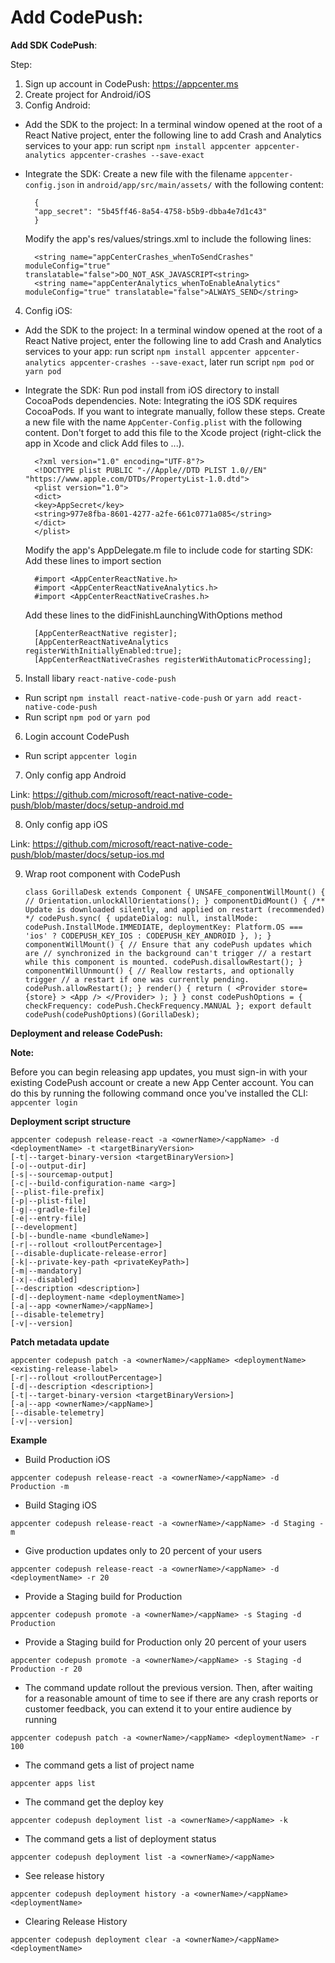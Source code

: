 # Add CodePush: 

**Add SDK CodePush**:

Step:

1. Sign up account in CodePush: https://appcenter.ms
2. Create project for Android/iOS
3. Config Android:
  - Add the SDK to the project:
      In a terminal window opened at the root of a React Native project, enter the following line to add Crash and Analytics services to your app: run script `npm install appcenter appcenter-analytics appcenter-crashes --save-exact`
  - Integrate the SDK:
      Create a new file with the filename `appcenter-config.json` in `android/app/src/main/assets/` with the following content:

          {
          "app_secret": "5b45ff46-8a54-4758-b5b9-dbba4e7d1c43"
          }

      Modify the app's res/values/strings.xml to include the following lines:

          <string name="appCenterCrashes_whenToSendCrashes" moduleConfig="true" translatable="false">DO_NOT_ASK_JAVASCRIPT<string>
          <string name="appCenterAnalytics_whenToEnableAnalytics" moduleConfig="true" translatable="false">ALWAYS_SEND</string>

4. Config iOS:
  - Add the SDK to the project:
      In a terminal window opened at the root of a React Native project, enter the following line to add Crash and Analytics services to your app: run script `npm install appcenter appcenter-analytics appcenter-crashes --save-exact`, later run script `npm pod` or `yarn pod`
  - Integrate the SDK:
      Run pod install from iOS directory to install CocoaPods dependencies.
      Note: Integrating the iOS SDK requires CocoaPods. If you want to integrate manually, follow these steps.
      Create a new file with the name `AppCenter-Config.plist` with the following content. Don't forget to add this file to the Xcode project (right-click the app in Xcode and click Add files to <App Name>...).

          <?xml version="1.0" encoding="UTF-8"?>
          <!DOCTYPE plist PUBLIC "-//Apple//DTD PLIST 1.0//EN" "https://www.apple.com/DTDs/PropertyList-1.0.dtd">
          <plist version="1.0">
          <dict>
          <key>AppSecret</key>
          <string>977e8fba-8601-4277-a2fe-661c0771a085</string>
          </dict>
          </plist>

      Modify the app's AppDelegate.m file to include code for starting SDK:
      Add these lines to import section

          #import <AppCenterReactNative.h>
          #import <AppCenterReactNativeAnalytics.h>
          #import <AppCenterReactNativeCrashes.h>

      Add these lines to the didFinishLaunchingWithOptions method

          [AppCenterReactNative register];
          [AppCenterReactNativeAnalytics registerWithInitiallyEnabled:true];
          [AppCenterReactNativeCrashes registerWithAutomaticProcessing];

5. Install libary `react-native-code-push`
  - Run script `npm install react-native-code-push` or `yarn add react-native-code-push`
  - Run script `npm pod` or `yarn pod`

6. Login account CodePush
  - Run script `appcenter login`

7. Only config app Android

Link: https://github.com/microsoft/react-native-code-push/blob/master/docs/setup-android.md

8. Only config app iOS

Link: https://github.com/microsoft/react-native-code-push/blob/master/docs/setup-ios.md

9. Wrap root component with CodePush

      `class GorillaDesk extends Component {
        UNSAFE_componentWillMount() {
          // Orientation.unlockAllOrientations();
        }
        componentDidMount() {
          /** Update is downloaded silently, and applied on restart (recommended) */
          codePush.sync(
            {
              updateDialog: null,
              installMode: codePush.InstallMode.IMMEDIATE,
              deploymentKey: Platform.OS === 'ios' ? CODEPUSH_KEY_IOS : CODEPUSH_KEY_ANDROID
            },
          );
        }
        componentWillMount() {
          // Ensure that any codePush updates which are
          // synchronized in the background can't trigger
          // a restart while this component is mounted.
          codePush.disallowRestart();
        }
        componentWillUnmount() {
          // Reallow restarts, and optionally trigger
          // a restart if one was currently pending.
          codePush.allowRestart();
        }
        render() {
          return (
            <Provider store={store} >
              <App />
            </Provider>
          );
        }
      }
      const codePushOptions = { checkFrequency: codePush.CheckFrequency.MANUAL };
      export default codePush(codePushOptions)(GorillaDesk);`

**Deployment and release CodePush:**

**Note:**

Before you can begin releasing app updates, you must sign-in with your existing CodePush account or create a new App Center account. You can do this by running the following command once you've installed the CLI: `appcenter login`

**Deployment script structure**

    appcenter codepush release-react -a <ownerName>/<appName> -d <deploymentName> -t <targetBinaryVersion>
    [-t|--target-binary-version <targetBinaryVersion>]
    [-o|--output-dir]
    [-s|--sourcemap-output]
    [-c|--build-configuration-name <arg>]
    [--plist-file-prefix]
    [-p|--plist-file]
    [-g|--gradle-file]
    [-e|--entry-file]
    [--development]
    [-b|--bundle-name <bundleName>]
    [-r|--rollout <rolloutPercentage>]
    [--disable-duplicate-release-error]
    [-k|--private-key-path <privateKeyPath>]
    [-m|--mandatory]
    [-x|--disabled]
    [--description <description>]
    [-d|--deployment-name <deploymentName>]
    [-a|--app <ownerName>/<appName>]
    [--disable-telemetry]
    [-v|--version]

**Patch metadata update**

    appcenter codepush patch -a <ownerName>/<appName> <deploymentName> <existing-release-label>
    [-r|--rollout <rolloutPercentage>]
    [-d|--description <description>]
    [-t|--target-binary-version <targetBinaryVersion>]
    [-a|--app <ownerName>/<appName>]
    [--disable-telemetry]
    [-v|--version]

**Example**

  - Build Production iOS

  `appcenter codepush release-react -a <ownerName>/<appName> -d Production -m`
  - Build Staging iOS

  `appcenter codepush release-react -a <ownerName>/<appName> -d Staging -m`
  - Give production updates only to 20 percent of your users

  `appcenter codepush release-react -a <ownerName>/<appName> -d <deploymentName> -r 20`
  - Provide a Staging build for Production

  `appcenter codepush promote -a <ownerName>/<appName> -s Staging -d Production`
  - Provide a Staging build for Production only 20 percent of your users

  `appcenter codepush promote -a <ownerName>/<appName> -s Staging -d Production -r 20`
  - The command update rollout the previous version. Then, after waiting for a reasonable amount of time to see if there are any crash reports or customer feedback, you can extend it to your entire audience by running

  `appcenter codepush patch -a <ownerName>/<appName> <deploymentName> -r 100`
  - The command gets a list of project name

  `appcenter apps list`
  - The command get the deploy key

  `appcenter codepush deployment list -a <ownerName>/<appName> -k`
  - The command gets a list of deployment status

  `appcenter codepush deployment list -a <ownerName>/<appName>`
  - See release history

  `appcenter codepush deployment history -a <ownerName>/<appName> <deploymentName>`
  - Clearing Release History

  `appcenter codepush deployment clear -a <ownerName>/<appName> <deploymentName>`

